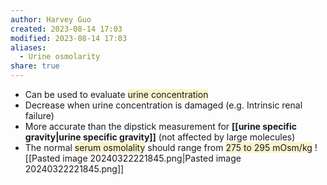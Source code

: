 ```yaml
---
author: Harvey Guo
created: 2023-08-14 17:03
modified: 2023-08-14 17:03
aliases:
  - Urine osmolarity
share: true
---
```

- Can be used to evaluate <span style="background:rgba(240, 200, 0, 0.2)">urine concentration</span>
- Decrease when urine concentration is damaged (e.g. Intrinsic renal failure)
- More accurate than the dipstick measurement for **[[urine specific gravity|urine specific gravity]]** (not affected by large molecules)
- The normal <span style="background:rgba(240, 200, 0, 0.2)">serum osmolality</span> should range from <span style="background:rgba(240, 200, 0, 0.2)">275 to 295 mOsm/kg</span>
![[Pasted image 20240322221845.png|Pasted image 20240322221845.png]]